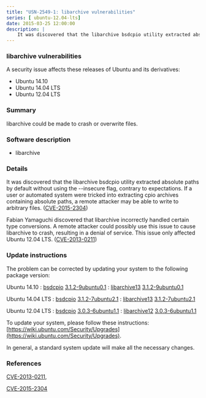 ```yaml
---
title: "USN-2549-1: libarchive vulnerabilities"
series: [ ubuntu-12.04-lts]
date: 2015-03-25 12:00:00
description: |
    It was discovered that the libarchive bsdcpio utility extracted absolute paths by default without using the --insecure flag, contrary to expectations. If a user or automated system were tricked into extracting cpio archives containing absolute paths, a remote attacker may be able to write to arbitrary files. ([CVE-2015-2304](http://people.ubuntu.com/~ubuntu-security/cve/CVE-2015-2304))
--- 
```

 
 


### libarchive vulnerabilities

A security issue affects these releases of Ubuntu and its derivatives:

* Ubuntu 14.10
* Ubuntu 14.04 LTS
* Ubuntu 12.04 LTS

### Summary

libarchive could be made to crash or overwrite files. 

### Software description

* libarchive 

### Details

It was discovered that the libarchive bsdcpio utility extracted absolute paths by default without using the --insecure flag, contrary to expectations. If a user or automated system were tricked into extracting cpio archives containing absolute paths, a remote attacker may be able to write to arbitrary files. ([CVE-2015-2304](http://people.ubuntu.com/~ubuntu-security/cve/CVE-2015-2304))

Fabian Yamaguchi discovered that libarchive incorrectly handled certain type conversions. A remote attacker could possibly use this issue to cause libarchive to crash, resulting in a denial of service. This issue only affected Ubuntu 12.04 LTS. ([CVE-2013-0211](http://people.ubuntu.com/~ubuntu-security/cve/CVE-2013-0211)) 

### Update instructions

The problem can be corrected by updating your system to the following package version:

Ubuntu 14.10
 : [bsdcpio](https://launchpad.net/ubuntu/+source/libarchive) <span> [3.1.2-9ubuntu0.1](https://launchpad.net/ubuntu/+source/libarchive/3.1.2-9ubuntu0.1) </span> 
 : [libarchive13](https://launchpad.net/ubuntu/+source/libarchive) <span> [3.1.2-9ubuntu0.1](https://launchpad.net/ubuntu/+source/libarchive/3.1.2-9ubuntu0.1) </span> 

Ubuntu 14.04 LTS
 : [bsdcpio](https://launchpad.net/ubuntu/+source/libarchive) <span> [3.1.2-7ubuntu2.1](https://launchpad.net/ubuntu/+source/libarchive/3.1.2-7ubuntu2.1) </span> 
 : [libarchive13](https://launchpad.net/ubuntu/+source/libarchive) <span> [3.1.2-7ubuntu2.1](https://launchpad.net/ubuntu/+source/libarchive/3.1.2-7ubuntu2.1) </span> 

Ubuntu 12.04 LTS
 : [bsdcpio](https://launchpad.net/ubuntu/+source/libarchive) <span> [3.0.3-6ubuntu1.1](https://launchpad.net/ubuntu/+source/libarchive/3.0.3-6ubuntu1.1) </span> 
 : [libarchive12](https://launchpad.net/ubuntu/+source/libarchive) <span> [3.0.3-6ubuntu1.1](https://launchpad.net/ubuntu/+source/libarchive/3.0.3-6ubuntu1.1) </span> 

To update your system, please follow these instructions: [https://wiki.ubuntu.com/Security/Upgrades](https://wiki.ubuntu.com/Security/Upgrades).

In general, a standard system update will make all the necessary changes. 

### References

 
 [CVE-2013-0211](http://people.ubuntu.com/~ubuntu-security/cve/CVE-2013-0211), 

 [CVE-2015-2304](http://people.ubuntu.com/~ubuntu-security/cve/CVE-2015-2304)
 

